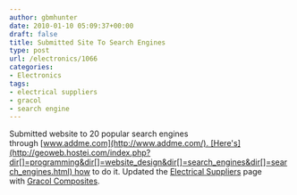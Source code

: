 ```yaml
---
author: gbmhunter
date: 2010-01-10 05:09:37+00:00
draft: false
title: Submitted Site To Search Engines
type: post
url: /electronics/1066
categories:
- Electronics
tags:
- electrical suppliers
- gracol
- search engine
---
```


Submitted website to 20 popular search engines through [www.addme.com](http://www.addme.com/). [Here's](http://geoweb.hostei.com/index.php?dir[]=programming&dir[]=website_design&dir[]=search_engines&dir[]=search_engines.html) how to do it. Updated the [Electrical Suppliers](http://blog.mbedded.ninja/electronics/other/electrical-suppliers) page with [Gracol Composites](https://www.gracolcomposites.co.nz/).

